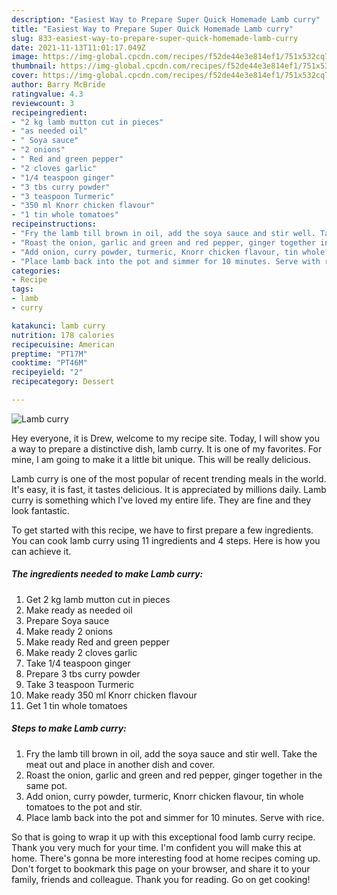 ```yaml
---
description: "Easiest Way to Prepare Super Quick Homemade Lamb curry"
title: "Easiest Way to Prepare Super Quick Homemade Lamb curry"
slug: 833-easiest-way-to-prepare-super-quick-homemade-lamb-curry
date: 2021-11-13T11:01:17.049Z
image: https://img-global.cpcdn.com/recipes/f52de44e3e814ef1/751x532cq70/lamb-curry-recipe-main-photo.jpg
thumbnail: https://img-global.cpcdn.com/recipes/f52de44e3e814ef1/751x532cq70/lamb-curry-recipe-main-photo.jpg
cover: https://img-global.cpcdn.com/recipes/f52de44e3e814ef1/751x532cq70/lamb-curry-recipe-main-photo.jpg
author: Barry McBride
ratingvalue: 4.3
reviewcount: 3
recipeingredient:
- "2 kg lamb mutton cut in pieces"
- "as needed oil"
- " Soya sauce"
- "2 onions"
- " Red and green pepper"
- "2 cloves garlic"
- "1/4 teaspoon ginger"
- "3 tbs curry powder"
- "3 teaspoon Turmeric"
- "350 ml Knorr chicken flavour"
- "1 tin whole tomatoes"
recipeinstructions:
- "Fry the lamb till brown in oil, add the soya sauce and stir well. Take the meat out and place in another dish and cover."
- "Roast the onion, garlic and green and red pepper, ginger together in the same pot."
- "Add onion, curry powder, turmeric, Knorr chicken flavour, tin whole tomatoes to the pot and stir."
- "Place lamb back into the pot and simmer for 10 minutes. Serve with rice."
categories:
- Recipe
tags:
- lamb
- curry

katakunci: lamb curry 
nutrition: 178 calories
recipecuisine: American
preptime: "PT17M"
cooktime: "PT46M"
recipeyield: "2"
recipecategory: Dessert

---
```



![Lamb curry](https://img-global.cpcdn.com/recipes/f52de44e3e814ef1/751x532cq70/lamb-curry-recipe-main-photo.jpg)

Hey everyone, it is Drew, welcome to my recipe site. Today, I will show you a way to prepare a distinctive dish, lamb curry. It is one of my favorites. For mine, I am going to make it a little bit unique. This will be really delicious.



Lamb curry is one of the most popular of recent trending meals in the world. It's easy, it is fast, it tastes delicious. It is appreciated by millions daily. Lamb curry is something which I've loved my entire life. They are fine and they look fantastic.


To get started with this recipe, we have to first prepare a few ingredients. You can cook lamb curry using 11 ingredients and 4 steps. Here is how you can achieve it.

<!--inarticleads1-->

##### The ingredients needed to make Lamb curry:

1. Get 2 kg lamb mutton cut in pieces
1. Make ready as needed oil
1. Prepare  Soya sauce
1. Make ready 2 onions
1. Make ready  Red and green pepper
1. Make ready 2 cloves garlic
1. Take 1/4 teaspoon ginger
1. Prepare 3 tbs curry powder
1. Take 3 teaspoon Turmeric
1. Make ready 350 ml Knorr chicken flavour
1. Get 1 tin whole tomatoes




<!--inarticleads2-->

##### Steps to make Lamb curry:

1. Fry the lamb till brown in oil, add the soya sauce and stir well. Take the meat out and place in another dish and cover.
1. Roast the onion, garlic and green and red pepper, ginger together in the same pot.
1. Add onion, curry powder, turmeric, Knorr chicken flavour, tin whole tomatoes to the pot and stir.
1. Place lamb back into the pot and simmer for 10 minutes. Serve with rice.




So that is going to wrap it up with this exceptional food lamb curry recipe. Thank you very much for your time. I'm confident you will make this at home. There's gonna be more interesting food at home recipes coming up. Don't forget to bookmark this page on your browser, and share it to your family, friends and colleague. Thank you for reading. Go on get cooking!
